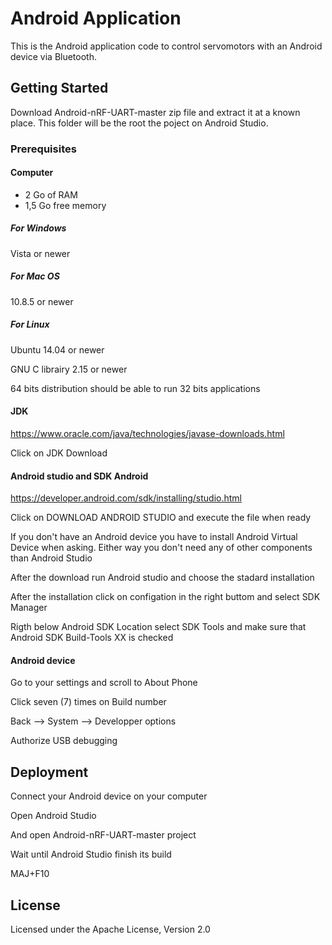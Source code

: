 # Android Application

This is the Android application code to control servomotors with an Android device via Bluetooth. 

## Getting Started

Download Android-nRF-UART-master zip file and extract it at a known place. This folder will be the root the poject on Android Studio.

### Prerequisites

#### Computer
* 2 Go of RAM
* 1,5 Go free memory

##### For Windows
Vista or newer

##### For Mac OS
10.8.5 or newer

##### For Linux
Ubuntu 14.04 or newer

GNU C librairy 2.15 or newer

64 bits distribution should be able to run 32 bits applications

#### JDK
https://www.oracle.com/java/technologies/javase-downloads.html

Click on JDK Download

#### Android studio and SDK Android
https://developer.android.com/sdk/installing/studio.html

Click on DOWNLOAD ANDROID STUDIO and execute the file when ready

If you don't have an Android device you have to install Android Virtual Device when asking. Either way you don't need any of other components than Android Studio 

After the download run Android studio and choose the stadard installation

After the installation click on configation in the right buttom and select SDK Manager

Rigth below Android SDK Location select SDK Tools and make sure that Android SDK Build-Tools XX is checked

#### Android device
Go to your settings and scroll to About Phone

Click seven (7) times on Build number

Back --> System --> Developper options 

Authorize USB debugging

## Deployment

Connect your Android device on your computer

Open Android Studio 

And open Android-nRF-UART-master project

Wait until Android Studio finish its build

MAJ+F10

## License

Licensed under the Apache License, Version 2.0


